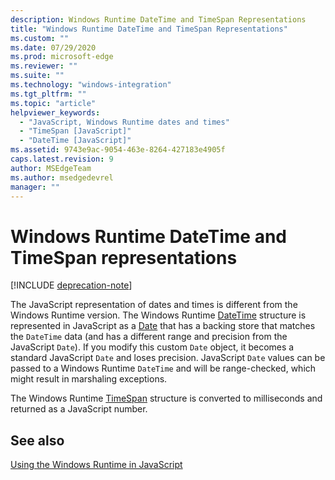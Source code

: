 ```yaml
---
description: Windows Runtime DateTime and TimeSpan Representations
title: "Windows Runtime DateTime and TimeSpan Representations"
ms.custom: ""
ms.date: 07/29/2020
ms.prod: microsoft-edge
ms.reviewer: ""
ms.suite: ""
ms.technology: "windows-integration"
ms.tgt_pltfrm: ""
ms.topic: "article"
helpviewer_keywords: 
  - "JavaScript, Windows Runtime dates and times"
  - "TimeSpan [JavaScript]"
  - "DateTime [JavaScript]"
ms.assetid: 9743e9ac-9054-463e-8264-427183e4905f
caps.latest.revision: 9
author: MSEdgeTeam
ms.author: msedgedevrel
manager: ""
---
```

# Windows Runtime DateTime and TimeSpan representations  

[!INCLUDE [deprecation-note](../includes/legacy-edge-note.md)]  

The JavaScript representation of dates and times is different from the Windows Runtime version.  The Windows Runtime [DateTime][UwpWindowsFoundationDatetime] structure is represented in JavaScript as a [Date][MDNDate] that has a backing store that matches the `DateTime` data \(and has a different range and precision from the JavaScript `Date`\).  If you modify this custom `Date` object, it becomes a standard JavaScript `Date` and loses precision.  JavaScript `Date` values can be passed to a Windows Runtime `DateTime` and will be range-checked, which might result in marshaling exceptions.  

 The Windows Runtime [TimeSpan][UwpWindowsFoundationTimespan] structure is converted to milliseconds and returned as a JavaScript number.  

## See also  

[Using the Windows Runtime in JavaScript][WindowsRuntimeJavascript]  

<!-- links -->  

[WindowsRuntimeJavascript]: ./using-the-windows-runtime-in-javascript.md "Using the Windows Runtime in JavaScript | Microsoft Docs"  

[UwpWindowsFoundationDatetime]: /uwp/api/Windows.Foundation.DateTime "DateTime Struct | Microsoft Docs"  
[UwpWindowsFoundationTimespan]: /uwp/api/windows.foundation.timespan "TimeSpan Struct | Microsoft Docs"  

[MDNDate]: https://developer.mozilla.org/docs/Web/JavaScript/Reference/Global_Objects/Date "Date | MDN"  
